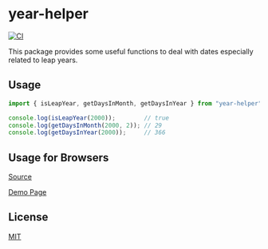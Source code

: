 year-helper
==========

[![CI](https://github.com/magiclen/ts-year-helper/actions/workflows/ci.yml/badge.svg)](https://github.com/magiclen/ts-year-helper/actions/workflows/ci.yml)

This package provides some useful functions to deal with dates especially related to leap years.

## Usage

```typescript
import { isLeapYear, getDaysInMonth, getDaysInYear } from "year-helper";

console.log(isLeapYear(2000));        // true
console.log(getDaysInMonth(2000, 2)); // 29
console.log(getDaysInYear(2000));     // 366
```

## Usage for Browsers

[Source](demo.html)

[Demo Page](https://rawcdn.githack.com/magiclen/ts-year-helper/master/demo.html)

## License

[MIT](LICENSE)